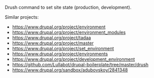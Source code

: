 Drush command to set site state (production, development).

Similar projects:
* https://www.drupal.org/project/environment
* https://www.drupal.org/project/environment_modules
* https://www.drupal.org/project/tadaa
* https://www.drupal.org/project/master
* https://www.drupal.org/project/set_environment
* https://www.drupal.org/project/environments
* https://www.drupal.org/project/development_environment
* https://github.com/Lullabot/drupal-boilerplate/tree/master/drush
* https://www.drupal.org/sandbox/adubovskoy/2841348
